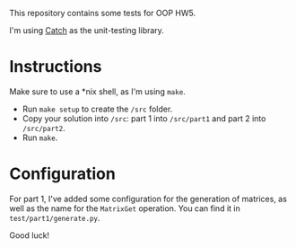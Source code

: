 This repository contains some tests for OOP HW5.

I'm using [Catch](https://github.com/catchorg/Catch2/tree/Catch1.x) as the unit-testing library.

# Instructions

Make sure to use a *nix shell, as I'm using `make`.

*   Run `make setup` to create the `/src` folder.
*   Copy your solution into `/src`: part 1 into `/src/part1` and part 2 into `/src/part2`.
*   Run `make`.

# Configuration

For part 1, I've added some configuration for the generation of matrices, as well as the name for the `MatrixGet` operation.
You can find it in `test/part1/generate.py`.

Good luck!
